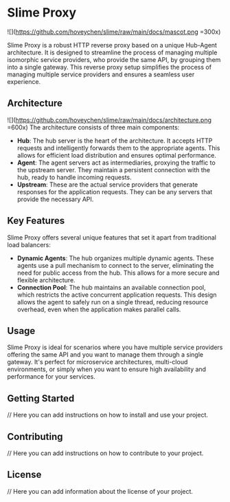 # Slime Proxy
![](https://github.com/hoveychen/slime/raw/main/docs/mascot.png =300x)

Slime Proxy is a robust HTTP reverse proxy based on a unique Hub-Agent architecture. It is designed to streamline the process of managing multiple isomorphic service providers, who provide the same API, by grouping them into a single gateway. This reverse proxy setup simplifies the process of managing multiple service providers and ensures a seamless user experience.
## Architecture
![](https://github.com/hoveychen/slime/raw/main/docs/architecture.png =600x)
The architecture consists of three main components:
- **Hub**: The hub server is the heart of the architecture. It accepts HTTP requests and intelligently forwards them to the appropriate agents. This allows for efficient load distribution and ensures optimal performance.
- **Agent**: The agent servers act as intermediaries, proxying the traffic to the upstream server. They maintain a persistent connection with the hub, ready to handle incoming requests.
- **Upstream**: These are the actual service providers that generate responses for the application requests. They can be any servers that provide the necessary API.
## Key Features
Slime Proxy offers several unique features that set it apart from traditional load balancers:
- **Dynamic Agents**: The hub organizes multiple dynamic agents. These agents use a pull mechanism to connect to the server, eliminating the need for public access from the hub. This allows for a more secure and flexible architecture.
- **Connection Pool**: The hub maintains an available connection pool, which restricts the active concurrent application requests. This design allows the agent to safely run on a single thread, reducing resource overhead, even when the application makes parallel calls.
## Usage
Slime Proxy is ideal for scenarios where you have multiple service providers offering the same API and you want to manage them through a single gateway. It's perfect for microservice architectures, multi-cloud environments, or simply when you want to ensure high availability and performance for your services.
## Getting Started
// Here you can add instructions on how to install and use your project.
## Contributing
// Here you can add instructions on how to contribute to your project.
## License
// Here you can add information about the license of your project.